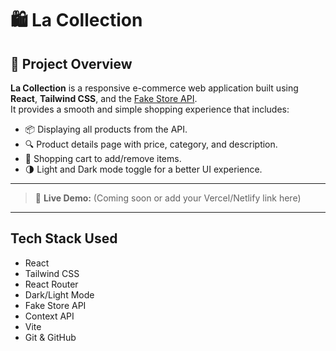 # 🛍️ La Collection

## 📝 Project Overview

**La Collection** is a responsive e-commerce web application built using **React**, **Tailwind CSS**, and the [Fake Store API](https://fakestoreapi.com/products).  
It provides a smooth and simple shopping experience that includes:

- 📦 Displaying all products from the API.
- 🔍 Product details page with price, category, and description.
- 🛒 Shopping cart to add/remove items.
- 🌗 Light and Dark mode toggle for a better UI experience.

---

> 🔗 **Live Demo:** (Coming soon or add your Vercel/Netlify link here)

---

## Tech Stack Used

- React
- Tailwind CSS
- React Router
- Dark/Light Mode
- Fake Store API
- Context API
- Vite
- Git & GitHub
